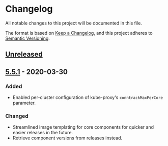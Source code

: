 # Changelog

All notable changes to this project will be documented in this file.

The format is based on [Keep a Changelog](https://keepachangelog.com/en/1.0.0/),
and this project adheres to [Semantic Versioning](https://semver.org/spec/v2.0.0.html).

## [Unreleased]

## [5.5.1] - 2020-03-30

### Added

- Enabled per-cluster configuration of kube-proxy's `conntrackMaxPerCore` parameter.

### Changed

- Streamlined image templating for core components for quicker and easier releases in the future.
- Retrieve component versions from releases instead.

[Unreleased]: https://github.com/giantswarm/aws-operator/compare/v5.5.1...legacy-1-15
[5.5.1]: https://github.com/giantswarm/aws-operator/releases/tag/v5.5.1
